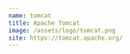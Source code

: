 ```yaml
---
name: tomcat
title: Apache Tomcat
image: /assets/logo/tomcat.png
site: https://tomcat.apache.org/
---
```

